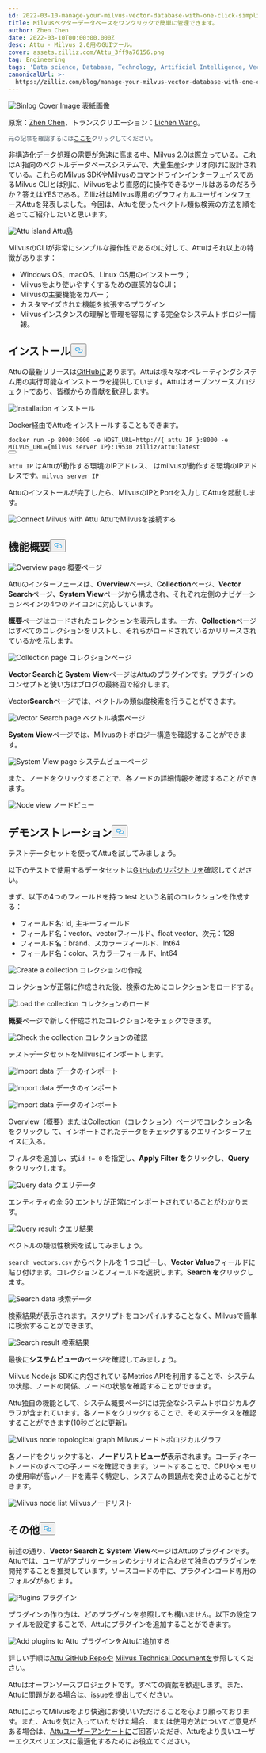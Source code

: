 ```yaml
---
id: 2022-03-10-manage-your-milvus-vector-database-with-one-click-simplicity.md
title: Milvusベクターデータベースをワンクリックで簡単に管理できます。
author: Zhen Chen
date: 2022-03-10T00:00:00.000Z
desc: Attu - Milvus 2.0用のGUIツール。
cover: assets.zilliz.com/Attu_3ff9a76156.png
tag: Engineering
tags: 'Data science, Database, Technology, Artificial Intelligence, Vector Management'
canonicalUrl: >-
  https://zilliz.com/blog/manage-your-milvus-vector-database-with-one-click-simplicity
---
```

<p>
  
   <span class="img-wrapper"> <img translate="no" src="https://assets.zilliz.com/Attu_3ff9a76156.png" alt="Binlog Cover Image" class="doc-image" id="binlog-cover-image" />
   </span> <span class="img-wrapper"> <span>表紙画像</span> </span></p>
<p>原案：<a href="https://github.com/czhen-zilliz">Zhen Chen</a>、トランスクリエーション：<a href="https://github.com/LocoRichard">Lichen Wang</a>。</p>
<p style="font-size: 12px;color: #4c5a67">元の記事を確認するには<a href="https://zilliz.com/blog/manage-your-milvus-vector-database-with-one-click-simplicity">ここを</a>クリックしてください。</p> 
<p>非構造化データ処理の需要が急速に高まる中、Milvus 2.0は際立っている。これはAI指向のベクトルデータベースシステムで、大量生産シナリオ向けに設計されている。これらのMilvus SDKやMilvusのコマンドラインインターフェイスであるMilvus CLIとは別に、Milvusをより直感的に操作できるツールはあるのだろうか？答えはYESである。Zilliz社はMilvus専用のグラフィカルユーザインタフェースAttuを発表しました。今回は、Attuを使ったベクトル類似検索の方法を順を追ってご紹介したいと思います。</p>
<p>
  
   <span class="img-wrapper"> <img translate="no" src="https://assets.zilliz.com/map_aa1cda30d4.png" alt="Attu island" class="doc-image" id="attu-island" />
   </span> <span class="img-wrapper"> <span>Attu島</span> </span></p>
<p>MilvusのCLIが非常にシンプルな操作性であるのに対して、Attuはそれ以上の特徴があります：</p>
<ul>
<li>Windows OS、macOS、Linux OS用のインストーラ；</li>
<li>Milvusをより使いやすくするための直感的なGUI；</li>
<li>Milvusの主要機能をカバー；</li>
<li>カスタマイズされた機能を拡張するプラグイン</li>
<li>Milvusインスタンスの理解と管理を容易にする完全なシステムトポロジー情報。</li>
</ul>
<h2 id="Installation" class="common-anchor-header">インストール<button data-href="#Installation" class="anchor-icon" translate="no">
      <svg translate="no"
        aria-hidden="true"
        focusable="false"
        height="20"
        version="1.1"
        viewBox="0 0 16 16"
        width="16"
      >
        <path
          fill="#0092E4"
          fill-rule="evenodd"
          d="M4 9h1v1H4c-1.5 0-3-1.69-3-3.5S2.55 3 4 3h4c1.45 0 3 1.69 3 3.5 0 1.41-.91 2.72-2 3.25V8.59c.58-.45 1-1.27 1-2.09C10 5.22 8.98 4 8 4H4c-.98 0-2 1.22-2 2.5S3 9 4 9zm9-3h-1v1h1c1 0 2 1.22 2 2.5S13.98 12 13 12H9c-.98 0-2-1.22-2-2.5 0-.83.42-1.64 1-2.09V6.25c-1.09.53-2 1.84-2 3.25C6 11.31 7.55 13 9 13h4c1.45 0 3-1.69 3-3.5S14.5 6 13 6z"
        ></path>
      </svg>
    </button></h2><p>Attuの最新リリースは<a href="https://github.com/zilliztech/attu/releases">GitHubに</a>あります。Attuは様々なオペレーティングシステム用の実行可能なインストーラを提供しています。Attuはオープンソースプロジェクトであり、皆様からの貢献を歓迎します。</p>
<p>
  
   <span class="img-wrapper"> <img translate="no" src="https://assets.zilliz.com/installation_bbe62873af.png" alt="Installation" class="doc-image" id="installation" />
   </span> <span class="img-wrapper"> <span>インストール</span> </span></p>
<p>Docker経由でAttuをインストールすることもできます。</p>
<pre><code translate="no" class="language-shell">docker run -p <span class="hljs-number">8000</span>:<span class="hljs-number">3000</span> -e <span class="hljs-variable constant_">HOST_URL</span>=<span class="hljs-attr">http</span>:<span class="hljs-comment">//{ attu IP }:8000 -e MILVUS_URL={milvus server IP}:19530 zilliz/attu:latest</span>
<button class="copy-code-btn"></button></code></pre>
<p><code translate="no">attu IP</code> はAttuが動作する環境のIPアドレス、 はmilvusが動作する環境のIPアドレスです。<code translate="no">milvus server IP</code> </p>
<p>Attuのインストールが完了したら、MilvusのIPとPortを入力してAttuを起動します。</p>
<p>
  
   <span class="img-wrapper"> <img translate="no" src="https://assets.zilliz.com/connect_1fde46d9d5.png" alt="Connect Milvus with Attu" class="doc-image" id="connect-milvus-with-attu" />
   </span> <span class="img-wrapper"> <span>AttuでMilvusを接続する</span> </span></p>
<h2 id="Feature-overview" class="common-anchor-header">機能概要<button data-href="#Feature-overview" class="anchor-icon" translate="no">
      <svg translate="no"
        aria-hidden="true"
        focusable="false"
        height="20"
        version="1.1"
        viewBox="0 0 16 16"
        width="16"
      >
        <path
          fill="#0092E4"
          fill-rule="evenodd"
          d="M4 9h1v1H4c-1.5 0-3-1.69-3-3.5S2.55 3 4 3h4c1.45 0 3 1.69 3 3.5 0 1.41-.91 2.72-2 3.25V8.59c.58-.45 1-1.27 1-2.09C10 5.22 8.98 4 8 4H4c-.98 0-2 1.22-2 2.5S3 9 4 9zm9-3h-1v1h1c1 0 2 1.22 2 2.5S13.98 12 13 12H9c-.98 0-2-1.22-2-2.5 0-.83.42-1.64 1-2.09V6.25c-1.09.53-2 1.84-2 3.25C6 11.31 7.55 13 9 13h4c1.45 0 3-1.69 3-3.5S14.5 6 13 6z"
        ></path>
      </svg>
    </button></h2><p>
  
   <span class="img-wrapper"> <img translate="no" src="https://assets.zilliz.com/overview_591e230514.png" alt="Overview page" class="doc-image" id="overview-page" />
   </span> <span class="img-wrapper"> <span>概要ページ</span> </span></p>
<p>Attuのインターフェースは、<strong>Overview</strong>ページ、<strong>Collection</strong>ページ、<strong>Vector Search</strong>ページ、<strong>System View</strong>ページから構成され、それぞれ左側のナビゲーションペインの4つのアイコンに対応しています。</p>
<p><strong>概要</strong>ページはロードされたコレクションを表示します。一方、<strong>Collection</strong>ページはすべてのコレクションをリストし、それらがロードされているかリリースされているかを示します。</p>
<p>
  
   <span class="img-wrapper"> <img translate="no" src="https://assets.zilliz.com/collection_42656fe308.png" alt="Collection page" class="doc-image" id="collection-page" />
   </span> <span class="img-wrapper"> <span>コレクションページ</span> </span></p>
<p><strong>Vector Searchと</strong> <strong>System View</strong>ページはAttuのプラグインです。プラグインのコンセプトと使い方はブログの最終回で紹介します。</p>
<p>Vector<strong>Search</strong>ページでは、ベクトルの類似度検索を行うことができます。</p>
<p>
  
   <span class="img-wrapper"> <img translate="no" src="https://assets.zilliz.com/vector_search_be7365687c.png" alt="Vector Search page" class="doc-image" id="vector-search-page" />
   </span> <span class="img-wrapper"> <span>ベクトル検索ページ</span> </span></p>
<p><strong>System View</strong>ページでは、Milvusのトポロジー構造を確認することができます。</p>
<p>
  
   <span class="img-wrapper"> <img translate="no" src="https://assets.zilliz.com/system_view_e1df15023d.png" alt="System View page" class="doc-image" id="system-view-page" />
   </span> <span class="img-wrapper"> <span>システムビューページ</span> </span></p>
<p>また、ノードをクリックすることで、各ノードの詳細情報を確認することができます。</p>
<p>
  
   <span class="img-wrapper"> <img translate="no" src="https://assets.zilliz.com/node_view_5bbc25f9b2.png" alt="Node view" class="doc-image" id="node-view" />
   </span> <span class="img-wrapper"> <span>ノードビュー</span> </span></p>
<h2 id="Demonstration" class="common-anchor-header">デモンストレーション<button data-href="#Demonstration" class="anchor-icon" translate="no">
      <svg translate="no"
        aria-hidden="true"
        focusable="false"
        height="20"
        version="1.1"
        viewBox="0 0 16 16"
        width="16"
      >
        <path
          fill="#0092E4"
          fill-rule="evenodd"
          d="M4 9h1v1H4c-1.5 0-3-1.69-3-3.5S2.55 3 4 3h4c1.45 0 3 1.69 3 3.5 0 1.41-.91 2.72-2 3.25V8.59c.58-.45 1-1.27 1-2.09C10 5.22 8.98 4 8 4H4c-.98 0-2 1.22-2 2.5S3 9 4 9zm9-3h-1v1h1c1 0 2 1.22 2 2.5S13.98 12 13 12H9c-.98 0-2-1.22-2-2.5 0-.83.42-1.64 1-2.09V6.25c-1.09.53-2 1.84-2 3.25C6 11.31 7.55 13 9 13h4c1.45 0 3-1.69 3-3.5S14.5 6 13 6z"
        ></path>
      </svg>
    </button></h2><p>テストデータセットを使ってAttuを試してみましょう。</p>
<p>以下のテストで使用するデータセットは<a href="https://github.com/zilliztech/attu/tree/main/examples">GitHubのリポジトリを</a>確認してください。</p>
<p>まず、以下の4つのフィールドを持つ test という名前のコレクションを作成する：</p>
<ul>
<li>フィールド名: id, 主キーフィールド</li>
<li>フィールド名：vector、vectorフィールド、float vector、次元：128</li>
<li>フィールド名：brand、スカラーフィールド、Int64</li>
<li>フィールド名：color、スカラーフィールド、Int64</li>
</ul>
<p>
  
   <span class="img-wrapper"> <img translate="no" src="https://assets.zilliz.com/create_collection_95dfa15354.png" alt="Create a collection" class="doc-image" id="create-a-collection" />
   </span> <span class="img-wrapper"> <span>コレクションの作成</span> </span></p>
<p>コレクションが正常に作成された後、検索のためにコレクションをロードする。</p>
<p>
  
   <span class="img-wrapper"> <img translate="no" src="https://assets.zilliz.com/load_collection_fec39171df.png" alt="Load the collection" class="doc-image" id="load-the-collection" />
   </span> <span class="img-wrapper"> <span>コレクションのロード</span> </span></p>
<p><strong>概要</strong>ページで新しく作成されたコレクションをチェックできます。</p>
<p>
  
   <span class="img-wrapper"> <img translate="no" src="https://assets.zilliz.com/check_collection_163b05477e.png" alt="Check the collection" class="doc-image" id="check-the-collection" />
   </span> <span class="img-wrapper"> <span>コレクションの確認</span> </span></p>
<p>テストデータセットをMilvusにインポートします。</p>
<p>
  
   <span class="img-wrapper"> <img translate="no" src="https://assets.zilliz.com/import_data_1_f73d71be85.png" alt="Import data" class="doc-image" id="import-data" />
   </span> <span class="img-wrapper"> <span>データのインポート</span> </span></p>
<p>
  
   <span class="img-wrapper"> <img translate="no" src="https://assets.zilliz.com/import_data_2_4b3c3c3c25.png" alt="Import data" class="doc-image" id="import-data" />
   </span> <span class="img-wrapper"> <span>データのインポート</span> </span></p>
<p>
  
   <span class="img-wrapper"> <img translate="no" src="https://assets.zilliz.com/import_data_3_0def4e8550.png" alt="Import data" class="doc-image" id="import-data" />
   </span> <span class="img-wrapper"> <span>データのインポート</span> </span></p>
<p>Overview（概要）またはCollection（コレクション）ページでコレクション名をクリックし て、インポートされたデータをチェックするクエリインターフェイスに入る。</p>
<p>フィルタを追加し、式<code translate="no">id != 0</code> を指定し、<strong>Apply Filter を</strong>クリックし、<strong>Query</strong> をクリックします。</p>
<p>
  
   <span class="img-wrapper"> <img translate="no" src="https://assets.zilliz.com/query_data_24d9f71ccc.png" alt="Query data" class="doc-image" id="query-data" />
   </span> <span class="img-wrapper"> <span>クエリデータ</span> </span></p>
<p>エンティティの全 50 エントリが正常にインポートされていることがわかります。</p>
<p>
  
   <span class="img-wrapper"> <img translate="no" src="https://assets.zilliz.com/query_result_bcbbd17084.png" alt="Query result" class="doc-image" id="query-result" />
   </span> <span class="img-wrapper"> <span>クエリ結果</span> </span></p>
<p>ベクトルの類似性検索を試してみましょう。</p>
<p><code translate="no">search_vectors.csv</code> からベクトルを 1 つコピーし、<strong>Vector Value</strong>フィールドに貼り付けます。コレクションとフィールドを選択します。<strong>Search を</strong>クリックします。</p>
<p>
  
   <span class="img-wrapper"> <img translate="no" src="https://assets.zilliz.com/search_data_5af3a1db53.png" alt="Search data" class="doc-image" id="search-data" />
   </span> <span class="img-wrapper"> <span>検索データ</span> </span></p>
<p>検索結果が表示されます。スクリプトをコンパイルすることなく、Milvusで簡単に検索することができます。</p>
<p>
  
   <span class="img-wrapper"> <img translate="no" src="https://assets.zilliz.com/search_result_961886efab.png" alt="Search result" class="doc-image" id="search-result" />
   </span> <span class="img-wrapper"> <span>検索結果</span> </span></p>
<p>最後に<strong>システムビューの</strong>ページを確認してみましょう。</p>
<p>Milvus Node.js SDKに内包されているMetrics APIを利用することで、システムの状態、ノードの関係、ノードの状態を確認することができます。</p>
<p>Attu独自の機能として、システム概要ページには完全なシステムトポロジカルグラフが含まれています。各ノードをクリックすることで、そのステータスを確認することができます(10秒ごとに更新)。</p>
<p>
  
   <span class="img-wrapper"> <img translate="no" src="https://assets.zilliz.com/topological_graph_d0c5c17586.png" alt="Milvus node topological graph" class="doc-image" id="milvus-node-topological-graph" />
   </span> <span class="img-wrapper"> <span>Milvusノードトポロジカルグラフ</span> </span></p>
<p>各ノードをクリックすると、<strong>ノードリストビューが</strong>表示されます。コーディネートノードのすべての子ノードを確認できます。ソートすることで、CPUやメモリの使用率が高いノードを素早く特定し、システムの問題点を突き止めることができます。</p>
<p>
  
   <span class="img-wrapper"> <img translate="no" src="https://assets.zilliz.com/node_list_64fc610a8d.png" alt="Milvus node list" class="doc-image" id="milvus-node-list" />
   </span> <span class="img-wrapper"> <span>Milvusノードリスト</span> </span></p>
<h2 id="Whats-more" class="common-anchor-header">その他<button data-href="#Whats-more" class="anchor-icon" translate="no">
      <svg translate="no"
        aria-hidden="true"
        focusable="false"
        height="20"
        version="1.1"
        viewBox="0 0 16 16"
        width="16"
      >
        <path
          fill="#0092E4"
          fill-rule="evenodd"
          d="M4 9h1v1H4c-1.5 0-3-1.69-3-3.5S2.55 3 4 3h4c1.45 0 3 1.69 3 3.5 0 1.41-.91 2.72-2 3.25V8.59c.58-.45 1-1.27 1-2.09C10 5.22 8.98 4 8 4H4c-.98 0-2 1.22-2 2.5S3 9 4 9zm9-3h-1v1h1c1 0 2 1.22 2 2.5S13.98 12 13 12H9c-.98 0-2-1.22-2-2.5 0-.83.42-1.64 1-2.09V6.25c-1.09.53-2 1.84-2 3.25C6 11.31 7.55 13 9 13h4c1.45 0 3-1.69 3-3.5S14.5 6 13 6z"
        ></path>
      </svg>
    </button></h2><p>前述の通り、<strong>Vector Searchと</strong> <strong>System View</strong>ページはAttuのプラグインです。Attuでは、ユーザがアプリケーションのシナリオに合わせて独自のプラグインを開発することを推奨しています。ソースコードの中に、プラグインコード専用のフォルダがあります。</p>
<p>
  
   <span class="img-wrapper"> <img translate="no" src="https://assets.zilliz.com/plugins_a2d98e4e5b.png" alt="Plugins" class="doc-image" id="plugins" />
   </span> <span class="img-wrapper"> <span>プラグイン</span> </span></p>
<p>プラグインの作り方は、どのプラグインを参照しても構いません。以下の設定ファイルを設定することで、Attuにプラグインを追加することができます。</p>
<p>
  
   <span class="img-wrapper"> <img translate="no" src="https://assets.zilliz.com/add_plugins_e3ef53cc0d.png" alt="Add plugins to Attu" class="doc-image" id="add-plugins-to-attu" />
   </span> <span class="img-wrapper"> <span>プラグインをAttuに追加する</span> </span></p>
<p>詳しい手順は<a href="https://github.com/zilliztech/attu/tree/main/doc">Attu GitHub Repoや</a> <a href="https://milvus.io/docs/v2.0.x/attu.md">Milvus Technical Documentを</a>参照してください。</p>
<p>Attuはオープンソースプロジェクトです。すべての貢献を歓迎します。また、Attuに問題がある場合は、<a href="https://github.com/zilliztech/attu/issues">issueを提出して</a>ください。</p>
<p>AttuによってMilvusをより快適にお使いいただけることを心より願っております。また、Attuを気に入っていただけた場合、または使用方法についてご意見がある場合は、<a href="https://wenjuan.feishu.cn/m/cfm?t=suw4QnODU1ui-ok7r">Attuユーザーアンケートに</a>ご回答いただき、Attuをより良いユーザーエクスペリエンスに最適化するためにお役立てください。</p>
